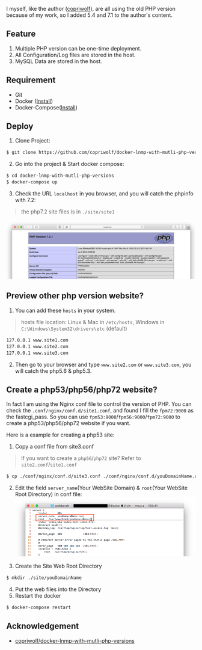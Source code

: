 I myself, like the author ([copriwolf](https://github.com/copriwolf/docker-lnmp-with-mutli-php-versions)), are all using the old PHP version because of my work, so I added 5.4 and 7.1 to the author's content.


## Feature
1. Multiple PHP version can be one-time deployment.
2. All Configuration/Log files are stored in the host.
3. MySQL Data are stored in the host.

## Requirement

- Git
- Docker ([Install](https://docs.docker.com/engine/installation/))
- Docker-Compose([Install](https://docs.docker.com/compose/install/))

## Deploy

1. Clone Project:
```bash
$ git clone https://github.com/copriwolf/docker-lnmp-with-mutli-php-versions.git
```

2. Go into the project & Start docker compose:
```bash
$ cd docker-lnmp-with-mutli-php-versions
$ docker-compose up
```

3. Check the URL `localhost` in you browser, and you will catch the phpinfo with 7.2:

> the php7.2 site files is in `./site/site1`

![](./src/docker-compose-lnmp-multi-php-version-screenshot.png)

## Preview other php version website?
1. You can add these `hosts` in your system.
> hosts file location: Linux & Mac in `/etc/hosts`, Windows in `C:\Windows\System32\drivers\etc` (default)

```bash
127.0.0.1 www.site1.com
127.0.0.1 www.site2.com
127.0.0.1 www.site3.com
```

2. Then go to your browser and type `www.site2.com` or `www.site3.com`, you will catch the php5.6 & php5.3.

## Create a php53/php56/php72 website?
In fact I am using the Nginx conf file to control the version of PHP.
You can check the `.conf/nginx/conf.d/site1.conf`, and found I fill the `fpm72:9000` as the fastcgi_pass.
So you can use `fpm53:9000`/`fpm56:9000`/`fpm72:9000` to create a php53/php56/php72 website if you want.

Here is a example for creating a php53 site:

1. Copy a conf file from site3.conf
> If you want to create a `php56`/`php72` site? Refer to `site2.conf`/`site1.conf`

```bash
$ cp ./conf/nginx/conf.d/site3.conf ./conf/nginx/conf.d/youDomainName.conf
```

2. Edit the field `server_name`(Your WebSite Domain) & `root`(Your WebSite Root Directory) in conf file:
![](./src/docker-compose-lnmp-multi-php-version-2.png)

3. Create the Site Web Root Directory
```bash
$ mkdir ./site/youDomainName
```

4. Put the web files into the Directory
5. Restart the docker
```bash
$ docker-compose restart
```

## Acknowledgement
- [copriwolf/docker-lnmp-with-mutli-php-versions](https://github.com/copriwolf/docker-lnmp-with-mutli-php-versions)
